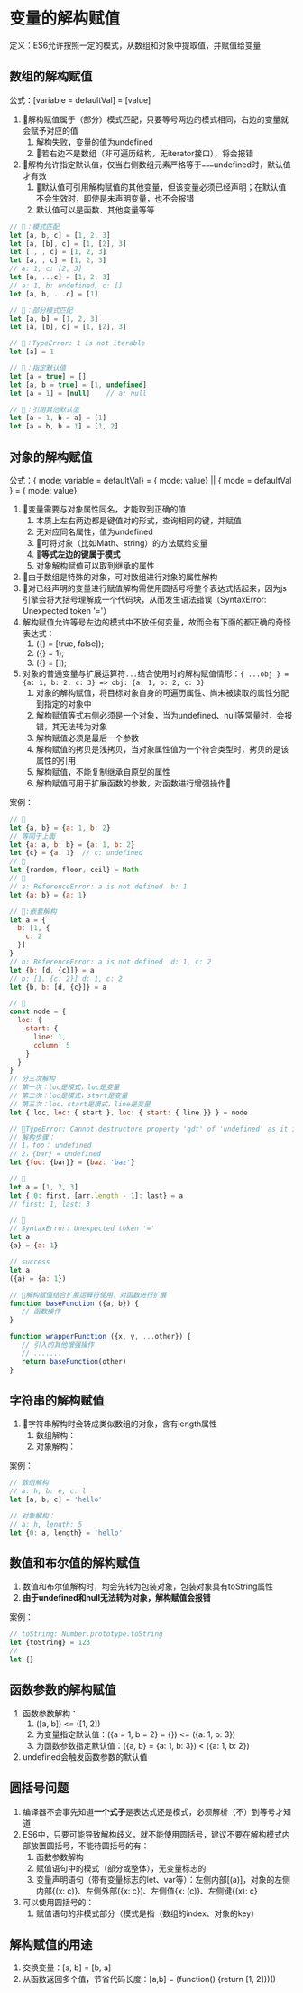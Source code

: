 # 变量的解构赋值

定义：ES6允许按照一定的模式，从数组和对象中提取值，并赋值给变量

## 数组的解构赋值

公式：[variable = defaultVal] = [value]

1. 🥝解构赋值属于（部分）模式匹配，只要等号两边的模式相同，右边的变量就会赋予对应的值
   1. 解构失败，变量的值为undefined
   2. 🥞若右边不是数组（非可遍历结构，无iterator接口），将会报错
2. 🥙解构允许指定默认值，仅当右侧数组元素严格等于`===`undefined时，默认值才有效
   1. 🧀默认值可引用解构赋值的其他变量，但该变量必须已经声明；在默认值不会生效时，即使是未声明变量，也不会报错
   2. 默认值可以是函数、其他变量等等

```javascript
// 🥝：模式匹配
let [a, b, c] = [1, 2, 3]
let [a, [b], c] = [1, [2], 3]
let [ , , c] = [1, 2, 3]
let [a, , c] = [1, 2, 3]
// a: 1, c: [2, 3]
let [a, ...c] = [1, 2, 3]
// a: 1, b: undefined, c: []
let [a, b, ...c] = [1]

// 🥝：部分模式匹配
let [a, b] = [1, 2, 3]
let [a, [b], c] = [1, [2], 3]

// 🥞：TypeError: 1 is not iterable
let [a] = 1

// 🥙：指定默认值
let [a = true] = []
let [a, b = true] = [1, undefined]
let [a = 1] = [null]    // a: null

// 🧀：引用其他默认值
let [a = 1, b = a] = [1]
let [a = b, b = 1] = [1, 2]
```

## 对象的解构赋值

公式：{ mode: variable = defaultVal} = { mode: value} || { mode = defaultVal } = { mode: value}

1. 🍵变量需要与对象属性同名，才能取到正确的值
   1. 本质上左右两边都是键值对的形式，查询相同的键，并赋值
   2. 无对应同名属性，值为undefined
   3. 🍂可将对象（比如Math、string）的方法赋给变量
   4. 🧊**等式左边的键属于模式**
   5. 对象解构赋值可以取到继承的属性
2. 🍜由于数组是特殊的对象，可对数组进行对象的属性解构
3. 🧃对已经声明的变量进行赋值解构需使用圆括号将整个表达式括起来，因为js引擎会将大括号理解成一个代码块，从而发生语法错误（SyntaxError: Unexpected token '='）
4. 解构赋值允许等号左边的模式中不放任何变量，故而会有下面的都正确的奇怪表达式：
   1. ({} = [true, false]);
   2. ({} = 1);
   3. ({} = []);
5. 对象的普通变量与扩展运算符`...`结合使用时的解构赋值情形：`{ ...obj } = {a: 1, b: 2, c: 3} => obj: {a: 1, b: 2, c: 3}`
   1. 对象的解构赋值，将目标对象自身的可遍历属性、尚未被读取的属性分配到指定的对象中
   2. 解构赋值等式右侧必须是一个对象，当为undefined、null等常量时，会报错，其无法转为对象
   3. 解构赋值必须是最后一个参数
   4. 解构赋值的拷贝是浅拷贝，当对象属性值为一个符合类型时，拷贝的是该属性的引用
   5. 解构赋值，不能复制继承自原型的属性
   6. 解构赋值可用于扩展函数的参数，对函数进行增强操作🍧

案例：
```javascript
// 🍵
let {a, b} = {a: 1, b: 2}
// 等同于上面
let {a: a, b: b} = {a: 1, b: 2}
let {c} = {a: 1}  // c: undefined
// 🍂
let {random, floor, ceil} = Math
// 🧊
// a: ReferenceError: a is not defined  b: 1
let {a: b} = {a: 1}

// 🧊:嵌套解构
let a = {
  b: [1, {
    c: 2
  }]
}
// b: ReferenceError: a is not defined  d: 1, c: 2
let {b: [d, {c}]} = a
// b: [1, {c: 2}] d: 1, c: 2
let {b, b: [d, {c}]} = a

// 🧊
const node = {
  loc: {
    start: {
      line: 1,
      column: 5
    }
  }
}
// 分三次解构
// 第一次：loc是模式，loc是变量
// 第二次：loc是模式，start是变量
// 第三次：loc、start是模式，line是变量
let { loc, loc: { start }, loc: { start: { line }} } = node

// 🧊TypeError: Cannot destructure property 'gdt' of 'undefined' as it is undefined.
// 解构步骤：
// 1，foo： undefined
// 2，{bar} = undefined
let {foo: {bar}} = {baz: 'baz'}

// 🍜
let a = [1, 2, 3]
let { 0: first, [arr.length - 1]: last} = a
// first: 1, last: 3

// 🧃
// SyntaxError: Unexpected token '='
let a
{a} = {a: 1}

// success
let a
({a} = {a: 1})

// 🍧解构赋值结合扩展运算符使用，对函数进行扩展
function baseFunction ({a, b}) {
   // 函数操作
}

function wrapperFunction ({x, y, ...other}) {
   // 引入的其他增强操作
   // .......
   return baseFunction(other)
}
```

## 字符串的解构赋值

1. 🍖字符串解构时会转成类似数组的对象，含有length属性
   1. 数组解构： 
   2. 对象解构：

案例：
```javascript
// 数组解构
// a: h, b: e, c: l
let [a, b, c] = 'hello'

// 对象解构：
// a: h, length: 5
let {0: a, length} = 'hello'
```

## 数值和布尔值的解构赋值

1. 数值和布尔值解构时，均会先转为包装对象，包装对象具有toString属性
2. **由于undefined和null无法转为对象，解构赋值会报错**

案例：
```javascript
// toString: Number.prototype.toString
let {toString} = 123
// 
let {}

```

## 函数参数的解构赋值

1. 函数参数解构：
   1. ([a, b]) <= ([1, 2])
   2. 为变量指定默认值：({a = 1, b = 2} = {}) <= ({a: 1, b: 3})
   3. 为函数参数指定默认值：({a, b} = {a: 1, b: 3}) < ({a: 1, b: 2})
2. undefined会触发函数参数的默认值

## 圆括号问题

1. 编译器不会事先知道**一个式子**是表达式还是模式，必须解析（不）到等号才知道
2. ES6中，只要可能导致解构歧义，就不能使用圆括号，建议不要在解构模式内部放置圆括号，不能待圆括号的有：
   1. 函数参数解构
   2. 赋值语句中的模式（部分或整体），无变量标志的
   3. 变量声明语句（带有变量标志的let、var等）：左侧内部[(a)]，对象的左侧内部{(x: c)}、左侧外部({x: c})、左侧值{x: (c)}、左侧键{(x): c}
3. 可以使用圆括号的：
   1. 赋值语句的非模式部分（模式是指（数组的index、对象的key）

## 解构赋值的用途

1. 交换变量：[a, b] = [b, a]
2. 从函数返回多个值，节省代码长度：[a,b] = (function() {return [1, 2]})()



